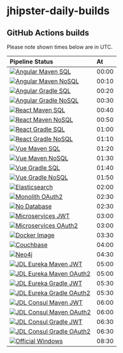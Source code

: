 # jhipster-daily-builds

## GitHub Actions builds

Please note shown times below are in UTC.

| Pipeline Status                                                                | At    |
| :----------------------------------------------------------------------------- | :---- |
| [![Angular Maven SQL][github-angular-maven-sql]][github-actions]               | 00:00 |
| [![Angular Maven NoSQL][github-angular-maven-nosql]][github-actions]           | 00:10 |
| [![Angular Gradle SQL][github-angular-gradle-sql]][github-actions]             | 00:20 |
| [![Angular Gradle NoSQL][github-angular-gradle-nosql]][github-actions]         | 00:30 |
| [![React Maven SQL][github-react-maven-sql]][github-actions]                   | 00:40 |
| [![React Maven NoSQL][github-react-maven-nosql]][github-actions]               | 00:50 |
| [![React Gradle SQL][github-react-gradle-sql]][github-actions]                 | 01:00 |
| [![React Gradle NoSQL][github-react-gradle-nosql]][github-actions]             | 01:10 |
| [![Vue Maven SQL][github-vue-maven-sql]][github-actions]                       | 01:20 |
| [![Vue Maven NoSQL][github-vue-maven-nosql]][github-actions]                   | 01:30 |
| [![Vue Gradle SQL][github-vue-gradle-sql]][github-actions]                     | 01:40 |
| [![Vue Gradle NoSQL][github-vue-gradle-nosql]][github-actions]                 | 01:50 |
| [![Elasticsearch][github-elasticsearch]][github-actions]                       | 02:00 |
| [![Monolith OAuth2][github-monolith-oauth2]][github-actions]                   | 02:30 |
| [![No Database][github-no-database]][github-actions]                           | 02:30 |
| [![Microservices JWT][github-ms-jwt]][github-actions]                          | 03:00 |
| [![Microservices OAuth2][github-ms-oauth2]][github-actions]                    | 03:00 |
| [![Docker Image][github-docker-image]][github-actions]                         | 03:30 |
| [![Couchbase][github-couchbase]][github-actions]                               | 04:00 |
| [![Neo4j][github-neo4j]][github-actions]                                       | 04:30 |
| [![JDL Eureka Maven JWT][github-jdl-eureka-maven-jwt]][github-actions]         | 05:00 |
| [![JDL Eureka Maven OAuth2][github-jdl-eureka-maven-oauth2]][github-actions]   | 05:00 |
| [![JDL Eureka Gradle JWT][github-jdl-eureka-gradle-jwt]][github-actions]       | 05:30 |
| [![JDL Eureka Gradle OAuth2][github-jdl-eureka-gradle-oauth2]][github-actions] | 05:30 |
| [![JDL Consul Maven JWT][github-jdl-consul-maven-jwt]][github-actions]         | 06:00 |
| [![JDL Consul Maven OAuth2][github-jdl-consul-maven-oauth2]][github-actions]   | 06:00 |
| [![JDL Consul Gradle JWT][github-jdl-consul-gradle-jwt]][github-actions]       | 06:30 |
| [![JDL Consul Gradle OAuth2][github-jdl-consul-gradle-oauth2]][github-actions] | 06:30 |
| [![Official Windows][github-official-windows]][github-actions]                 | 08:30 |

[github-actions]: https://github.com/hipster-labs/jhipster-daily-builds/actions
[github-angular-maven-sql]: https://github.com/hipster-labs/jhipster-daily-builds/workflows/Angular%20Maven%20SQL/badge.svg
[github-angular-maven-nosql]: https://github.com/hipster-labs/jhipster-daily-builds/workflows/Angular%20Maven%20NoSQL/badge.svg
[github-angular-gradle-sql]: https://github.com/hipster-labs/jhipster-daily-builds/workflows/Angular%20Gradle%20SQL/badge.svg
[github-angular-gradle-nosql]: https://github.com/hipster-labs/jhipster-daily-builds/workflows/Angular%20Gradle%20NoSQL/badge.svg
[github-react-maven-sql]: https://github.com/hipster-labs/jhipster-daily-builds/workflows/React%20Maven%20SQL/badge.svg
[github-react-maven-nosql]: https://github.com/hipster-labs/jhipster-daily-builds/workflows/React%20Maven%20NoSQL/badge.svg
[github-react-gradle-sql]: https://github.com/hipster-labs/jhipster-daily-builds/workflows/React%20Gradle%20SQL/badge.svg
[github-react-gradle-nosql]: https://github.com/hipster-labs/jhipster-daily-builds/workflows/React%20Gradle%20NoSQL/badge.svg
[github-vue-maven-sql]: https://github.com/hipster-labs/jhipster-daily-builds/workflows/Vue%20Maven%20SQL/badge.svg
[github-vue-maven-nosql]: https://github.com/hipster-labs/jhipster-daily-builds/workflows/Vue%20Maven%20NoSQL/badge.svg
[github-vue-gradle-sql]: https://github.com/hipster-labs/jhipster-daily-builds/workflows/Vue%20Gradle%20SQL/badge.svg
[github-vue-gradle-nosql]: https://github.com/hipster-labs/jhipster-daily-builds/workflows/Vue%20Gradle%20NoSQL/badge.svg
[github-elasticsearch]: https://github.com/hipster-labs/jhipster-daily-builds/workflows/Elasticsearch/badge.svg
[github-monolith-oauth2]: https://github.com/hipster-labs/jhipster-daily-builds/workflows/Monolith%20OAuth%202.0/badge.svg
[github-no-database]: https://github.com/hipster-labs/jhipster-daily-builds/workflows/No%20Database/badge.svg
[github-ms-jwt]: https://github.com/hipster-labs/jhipster-daily-builds/workflows/Microservices%20JWT/badge.svg
[github-ms-oauth2]: https://github.com/hipster-labs/jhipster-daily-builds/workflows/Microservices%20OAuth%202.0/badge.svg
[github-docker-image]: https://github.com/hipster-labs/jhipster-daily-builds/workflows/Docker%20Image/badge.svg
[github-couchbase]: https://github.com/hipster-labs/jhipster-daily-builds/workflows/Couchbase/badge.svg
[github-neo4j]: https://github.com/hipster-labs/jhipster-daily-builds/workflows/Neo4j/badge.svg
[github-jdl-eureka-maven-jwt]: https://github.com/hipster-labs/jhipster-daily-builds/workflows/JDL%20Eureka%20Maven%20JWT/badge.svg
[github-jdl-eureka-maven-oauth2]: https://github.com/hipster-labs/jhipster-daily-builds/workflows/JDL%20Eureka%20Maven%20OAuth2/badge.svg
[github-jdl-eureka-gradle-jwt]: https://github.com/hipster-labs/jhipster-daily-builds/workflows/JDL%20Eureka%20Gradle%20JWT/badge.svg
[github-jdl-eureka-gradle-oauth2]: https://github.com/hipster-labs/jhipster-daily-builds/workflows/JDL%20Eureka%20Gradle%20OAuth2/badge.svg
[github-jdl-consul-maven-jwt]: https://github.com/hipster-labs/jhipster-daily-builds/workflows/JDL%20Consul%20Maven%20JWT/badge.svg
[github-jdl-consul-maven-oauth2]: https://github.com/hipster-labs/jhipster-daily-builds/workflows/JDL%20Consul%20Maven%20OAuth2/badge.svg
[github-jdl-consul-gradle-jwt]: https://github.com/hipster-labs/jhipster-daily-builds/workflows/JDL%20Consul%20Gradle%20JWT/badge.svg
[github-jdl-consul-gradle-oauth2]: https://github.com/hipster-labs/jhipster-daily-builds/workflows/JDL%20Consul%20Gradle%20OAuth2/badge.svg
[github-jdl-broken-config]: https://github.com/hipster-labs/jhipster-daily-builds/workflows/JDL%20Broken%20Config/badge.svg
[github-official-windows]: https://github.com/hipster-labs/jhipster-daily-builds/workflows/Official%20Windows/badge.svg
